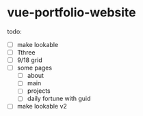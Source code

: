 # vue-portfolio-website

todo:

-   [ ] make lookable
-   [ ] Tthree
-   [ ] 9/18 grid
-   [ ] some pages
    -   [ ] about
    -   [ ] main
    -   [ ] projects
    -   [ ] daily fortune with guid
-   [ ] make lookable v2
